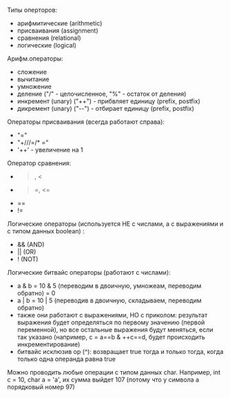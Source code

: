 Типы оперторов:
- арифмитические (arithmetic)
- присваивания (assignment)
- сравнения (relational)
- логические (logical)

Арифм.операторы:
- сложение
- вычитание
- умножение
- деление ("/" - целочисленное, "%" - остаток от деления)
- инкремент (unary) ("++") - прибвляет единицу (prefix, postfix)
- дикремент (unary) ("--") - отбирает единицу (prefix, postfix)

Операторы присваивания (всегда работают справа):
- "="
- "+///=/* ="
- '++' - увеличение на 1

Оператор сравнения:
- >, <
- >=, <=
- == 
- !=

Логические операторы (используется НЕ с числами, а с выражениями и с типом данных boolean) :
- && (AND)
- || (OR)
- ! (NOT)

Логические битвайс операторы (работают с числами):
- a & b = 10 & 5 (переводим в двоичную, умножеам, переводим обратно) = 0
- a | b = 10 | 5 (переводив в двоичную, складываем, переводим обратно)
- также они работают с выражениями, НО с приколом: результат выражения будет определяться по первому значению (первой переменной), но все остальные выражения будут меняться, если так указано (например, c = a==b & ++c==d, будет происходить инкрементирование)
- битвайс исклюзив ор (^): возвращает true тогда и только тогда, когда только одна операнда равна true

Можно проводить любые операции с типом данных char. Например, int c = 10, char a = 'a', их сумма выйдет 107 (потому что у символа a порядковый номер 97)

